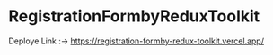 # RegistrationFormbyReduxToolkit

Deploye Link :-> https://registration-formby-redux-toolkit.vercel.app/
